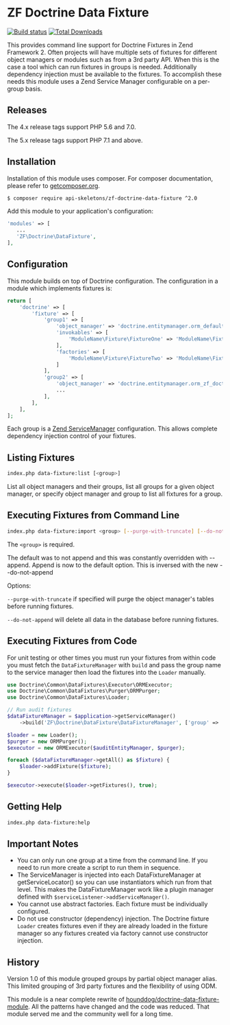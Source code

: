 ZF Doctrine Data Fixture
========================

[![Build status](https://api.travis-ci.org/API-Skeletons/zf-doctrine-data-fixture.svg)](http://travis-ci.org/API-Skeletons/zf-doctrine-data-fixture)
[![Total Downloads](https://poser.pugx.org/API-Skeletons/zf-doctrine-data-fixture/downloads)](https://packagist.org/packages/API-Skeletons/zf-doctrine-data-fixture)


This provides command line support for Doctrine Fixtures in Zend Framework 2.
Often projects will have multiple sets of fixtures for different object managers or modules such as
from a 3rd party API.  When this is the case a tool which can run fixtures in groups is needed.
Additionally dependency injection must be available to the fixtures.  To accomplish these needs
this module uses a Zend Service Manager configurable on a per-group basis.


Releases
--------

The 4.x release tags support PHP 5.6 and 7.0.

The 5.x release tags support PHP 7.1 and above.


Installation
------------

Installation of this module uses composer. For composer documentation, please refer to
[getcomposer.org](http://getcomposer.org/).

```sh
$ composer require api-skeletons/zf-doctrine-data-fixture ^2.0
```

Add this module to your application's configuration:

```php
'modules' => [
   ...
   'ZF\Doctrine\DataFixture',
],
```


Configuration
--------------

This module builds on top of Doctrine configuration.  The configuration in a module which implements fixtures is:

```php
return [
    'doctrine' => [
        'fixture' => [
            'group1' => [
                'object_manager' => 'doctrine.entitymanager.orm_default',
                'invokables' => [
                    'ModuleName\Fixture\FixtureOne' => 'ModuleName\Fixture\FixtureOne',
                ],
                'factories' => [
                    'ModuleName\Fixture\FixtureTwo' => 'ModuleName\Fixture\FixtureTwoFactory',
                ]
            ],
            'group2' => [
                'object_manager' => 'doctrine.entitymanager.orm_zf_doctrine_audit',
                ...
            ],
        ],
    ],
];
```

Each group is a [Zend ServiceManager](http://framework.zend.com/manual/current/en/in-depth-guide/services-and-servicemanager.html) configuration.  This allows complete dependency injection control of your fixtures.


Listing Fixtures
----------------

```sh
index.php data-fixture:list [<group>]
```

List all object managers and their groups, list all groups for a given object manager, or specify object manager and group to list all fixtures for a group.


Executing Fixtures from Command Line
------------------

```sh
index.php data-fixture:import <group> [--purge-with-truncate] [--do-not-append]
```

The `<group>` is required.

The default was to not append and this was constantly overridden with --append.
Append is now to the default option.  This is inversed with the new --do-not-append

Options:

`--purge-with-truncate` if specified will purge the object manager's tables before running fixtures.

`--do-not-append` will delete all data in the database before running fixtures.


Executing Fixtures from Code
----------------------------

For unit testing or other times you must run your fixtures from within code
you must fetch the `DataFixtureManager` with `build` and pass the group name
to the service manager then load the fixtures into the `Loader` manually.

```php
use Doctrine\Common\DataFixtures\Executor\ORMExecutor;
use Doctrine\Common\DataFixtures\Purger\ORMPurger;
use Doctrine\Common\DataFixtures\Loader;

// Run audit fixtures
$dataFixtureManager = $application->getServiceManager()
    ->build('ZF\Doctrine\DataFixture\DataFixtureManager', ['group' => 'zf-doctrine-audit']);

$loader = new Loader();
$purger = new ORMPurger();
$executor = new ORMExecutor($auditEntityManager, $purger);

foreach ($dataFixtureManager->getAll() as $fixture) {
    $loader->addFixture($fixture);
}

$executor->execute($loader->getFixtures(), true);
```

Getting Help
------------

```sh
index.php data-fixture:help
```


Important Notes
---------------

* You can only run one group at a time from the command line.  If you need to run more create a script to run them in sequence.
* The ServiceManager is injected into each DataFixtureManager at getServiceLocator() so you can use instantiators which run from that level.  This makes the DataFixtureManager work like a plugin manager defined with `$serviceListener->addServiceManager()`.
* You cannot use abstract factories.  Each fixture must be individually configured.
* Do not use constructor (dependency) injection.  The Doctrine fixture `Loader` creates fixtures even if they are already loaded in the fixture manager so any fixtures created via factory cannot use constructor injection.

History
-------

Version 1.0 of this module grouped groups by partial object manager alias.  This limited grouping of 3rd party fixtures and the flexibility of using ODM.

This module is a near complete rewrite of [hounddog/doctrine-data-fixture-module](https://github.com/Hounddog/DoctrineDataFixtureModule).  All the patterns have changed and the code was reduced.  That module served me and the community well for a long time.
